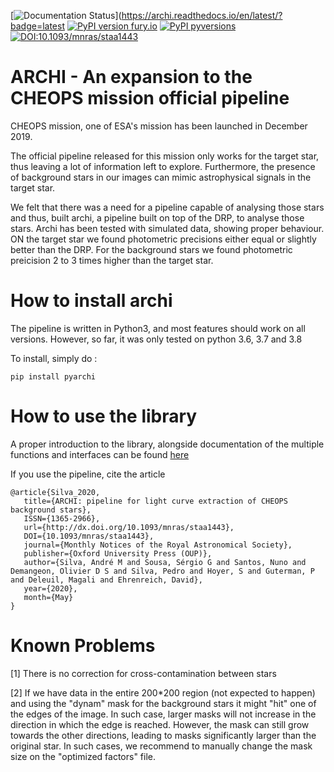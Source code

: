 [![Documentation Status](https://readthedocs.org/projects/archi/badge/?version=latest)](https://archi.readthedocs.io/en/latest/?badge=latest  [![PyPI version fury.io](https://badge.fury.io/py/ansicolortags.svg)](https://pypi.org/project/pyarchi/) [![PyPI pyversions](https://img.shields.io/pypi/pyversions/ansicolortags.svg)](https://pypi.org/project/pyarchi/) [![DOI:10.1093/mnras/staa1443](https://zenodo.org/badge/DOI/10.1007/978-3-319-76207-4_15.svg)](https://doi.org/10.1093/mnras/staa1443)

# ARCHI - An expansion to the CHEOPS mission official pipeline

CHEOPS mission, one of ESA's mission has been launched in December 2019. 

The official pipeline released for this mission only works for the
target star, thus leaving a lot of information  left to explore. Furthermore, the presence of background stars in our images
can mimic astrophysical signals in the target star. 


We felt that there was a need for a pipeline capable of analysing those stars and thus, built archi, a pipeline
built on top of the DRP, to analyse those stars. Archi has been tested with simulated data, showing proper behaviour.
ON the target star we found photometric precisions either equal or slightly better than the DRP. For the background stars we found photometric preicision 2 to 3 times higher than the target star.

# How to install archi 

The pipeline is written in Python3, and most features should work on all versions. However, so far, it was only tested on python 3.6, 3.7 and 3.8

To install, simply do :

    pip install pyarchi

# How to use the library 

A proper introduction to the library, alongside documentation of the multiple functions and interfaces can be found [here](https://archi.readthedocs.io/en/latest/)

If you use the pipeline, cite the article 

    @article{Silva_2020,
       title={ARCHI: pipeline for light curve extraction of CHEOPS background stars},
       ISSN={1365-2966},
       url={http://dx.doi.org/10.1093/mnras/staa1443},
       DOI={10.1093/mnras/staa1443},
       journal={Monthly Notices of the Royal Astronomical Society},
       publisher={Oxford University Press (OUP)},
       author={Silva, André M and Sousa, Sérgio G and Santos, Nuno and Demangeon, Olivier D S and Silva, Pedro and Hoyer, S and Guterman, P and Deleuil, Magali and Ehrenreich, David},
       year={2020},
       month={May}
    }

# Known Problems


 [1] There is no correction for cross-contamination between stars
 
 [2] If we have data in the entire 200*200 region (not expected to happen) and using the "dynam" mask for the background stars it might "hit" one of the edges of the image. In such case, larger masks will not increase in the direction in which the edge is reached. However, the mask can still grow towards the other directions, leading to masks significantly larger than the original star. In such cases, we recommend to manually change the mask size on the "optimized factors" file.
